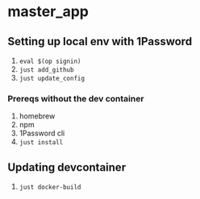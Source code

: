 # master_app

## Setting up local env with 1Password

1. `eval $(op signin)`
2. `just add_github`
3. `just update_config`

### Prereqs without the dev container

1. homebrew
2. npm
3. 1Password cli
4. `just install`

## Updating devcontainer

1. `just docker-build`
